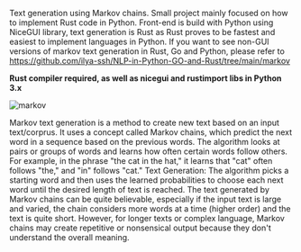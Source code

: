 Text generation using Markov chains. Small project mainly focused on how to implement Rust code in Python.
Front-end is build with Python using NiceGUI library, text generation is Rust as Rust proves to be fastest and easiest to implement languages in Python.
If you want to see non-GUI versions of markov text generation in Rust, Go and Python, please refer to https://github.com/ilya-ssh/NLP-in-Python-GO-and-Rust/tree/main/markov 

**Rust compiler required, as well as nicegui and rustimport libs in Python 3.x**

![markov](https://github.com/ilya-ssh/Markov-GUI/assets/21025379/857d5083-1242-4beb-99f9-a5d42afff73a)

Markov text generation is a method to create new text based on an input text/corprus. It uses a concept called Markov chains, which predict the next word in a sequence based on the previous words. The algorithm looks at pairs or groups of words and learns how often certain words follow others. For example, in the phrase "the cat in the hat," it learns that "cat" often follows "the," and "in" follows "cat."
Text Generation: The algorithm picks a starting word and then uses the learned probabilities to choose each next word until the desired length of text is reached.
The text generated by Markov chains can be quite believable, especially if the input text is large and varied, the chain considers more words at a time (higher order) and the text is quite short. However, for longer texts or complex language, Markov chains may create repetitive or nonsensical output because they don't understand the overall meaning.
